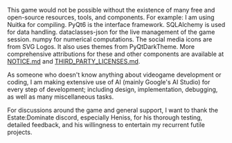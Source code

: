 This game would not be possible without the existence of many free and open-source resources, tools, and components. For example: 
I am using Nuitka for compiling. PyQt6 is the interface framework. SQLAlchemy is used for data handling. dataclasses-json for the live management of the game session. numpy for numerical computations. The social media icons are from SVG Logos. It also uses themes from PyQtDarkTheme.
More comprehensive attributions for these and other components are available at <a href='file:NOTICE.md'>NOTICE.md</a> and <a href='file:THIRD_PARTY_LICENSES.md'>THIRD_PARTY_LICENSES.md</a>.

As someone who doesn't know anything about videogame development or coding, I am making extensive use of AI (mainly Google's AI Studio) for every step of development; including design, implementation, debugging, as well as many miscellaneous tasks.

For discussions around the game and general support, I want to thank the Estate:Dominate discord, especially Heniss, for his thorough testing, detailed feedback, and his willingness to entertain my recurrent futile projects.